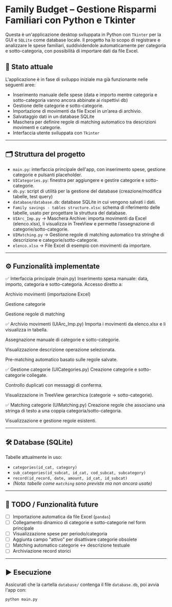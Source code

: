 # Family Budget – Gestione Risparmi Familiari con Python e Tkinter

Questa è un'applicazione desktop sviluppata in Python con `Tkinter` per la GUI e `SQLite` come database locale. 
Il progetto ha lo scopo di registrare e analizzare le spese familiari, suddividendole automaticamente per categoria e sotto-categoria, con possibilità di importare dati da file Excel.

## 🚀 Stato attuale

L'applicazione è in fase di sviluppo iniziale ma già funzionante nelle seguenti aree:

- Inserimento manuale delle spese (data e importo mentre categoria e sotto-categoria vanno ancora abbinate ai rispettivi db)
- Gestione delle categorie e sotto-categorie.
- Importazione di movimenti da file Excel in un’area di archivio.
- Salvataggio dati in un database SQLite
- Maschera per definire regole di matching automatico tra descrizioni movimenti e categorie.
- Interfaccia utente sviluppata con `Tkinter`

---

## 🗂 Struttura del progetto

- `main.py`: interfaccia principale dell'app, con inserimento spese, gestione categorie e pulsanti placeholder.
- `UICategories.py`: finestra per aggiungere e gestire categorie e sotto-categorie.
- `db.py`: script di utilità per la gestione del database (creazione/modifica tabelle, test query)
- `database/database.db`: database SQLite in cui vengono salvati i dati.
- `Family savings - tables structure.xlsx`: schema di riferimento delle tabelle, usato per progettare la struttura del database.
- `UIArc_Imp.py` → Maschera Archive: importa movimenti da Excel (elenco.xlsx), li visualizza in TreeView e permette l’assegnazione di categorie/sotto-categorie.
- `UIMatching.py` → Gestione regole di matching automatico tra stringhe di descrizione e categorie/sotto-categorie.
- `elenco.xlsx` → File Excel di esempio con movimenti da importare.

---

## ⚙️ Funzionalità implementate

✅ Interfaccia principale (main.py)
Inserimento spesa manuale: data, importo, categoria e sotto-categoria.
Accesso diretto a:

Archivio movimenti (importazione Excel)

Gestione categorie

Gestione regole di matching

✅ Archivio movimenti (UIArc_Imp.py)
Importa i movimenti da elenco.xlsx e li visualizza in tabella.

Assegnazione manuale di categorie e sotto-categorie.

Visualizzazione descrizione operazione selezionata.

Pre-matching automatico basato sulle regole salvate.

✅ Gestione categorie (UICategories.py)
Creazione categorie e sotto-categorie collegate.

Controllo duplicati con messaggi di conferma.

Visualizzazione in TreeView gerarchica (categorie → sotto-categorie).

✅ Matching categorie (UIMatching.py)
Creazione regole che associano una stringa di testo a una coppia categoria/sotto-categoria.

Visualizzazione e gestione regole esistenti.

---

## 🛠 Database (SQLite)

Tabelle attualmente in uso:

- `categories(id_cat, category)`
- `sub_categories(id_subcat, id_cat, cod_subcat, subcategory)`
- `record(id_record, date, amount, id_cat, id_subcat)`
- *(Nota: tabelle come `matching` sono previste ma non ancora usate)*

---

## 📌 TODO / Funzionalità future

- [ ] Importazione automatica da file Excel (`pandas`)
- [ ] Collegamento dinamico di categorie e sotto-categorie nel form principale
- [ ] Visualizzazione spese per periodo/categoria
- [ ] Aggiunta campo "attivo" per disattivare categorie obsolete
- [ ] Matching automatico categorie ↔ descrizione testuale
- [ ] Archiviazione record storici

---

## ▶️ Esecuzione

Assicurati che la cartella `database/` contenga il file `database.db`, poi avvia l'app con:

```bash
python main.py
